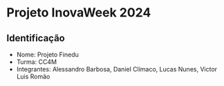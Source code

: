 # Projeto InovaWeek 2024

## Identificação

- Nome: Projeto Finedu
- Turma: CC4M
- Integrantes: Alessandro Barbosa, Daniel Clímaco, Lucas Nunes, Victor Luis Romão

